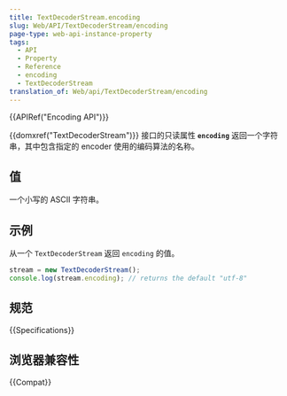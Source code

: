 ```yaml
---
title: TextDecoderStream.encoding
slug: Web/API/TextDecoderStream/encoding
page-type: web-api-instance-property
tags:
  - API
  - Property
  - Reference
  - encoding
  - TextDecoderStream
translation_of: Web/api/TextDecoderStream/encoding
---
```

{{APIRef("Encoding API")}}

{{domxref("TextDecoderStream")}} 接口的只读属性 **`encoding`** 返回一个字符串，其中包含指定的 encoder 使用的编码算法的名称。

## 值

一个小写的 ASCII 字符串。

## 示例

从一个 `TextDecoderStream` 返回 `encoding` 的值。

```js
stream = new TextDecoderStream();
console.log(stream.encoding); // returns the default "utf-8"
```

## 规范

{{Specifications}}

## 浏览器兼容性

{{Compat}}
